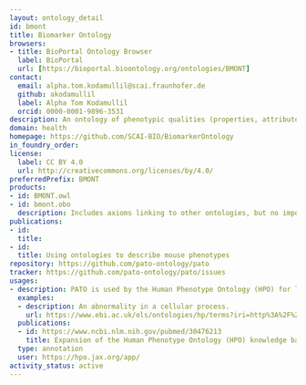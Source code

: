 ```yaml
---
layout: ontology_detail
id: bmont
title: Biomarker Ontology
browsers:
- title: BioPortal Ontology Browser
  label: BioPortal
  url: [https://bioportal.bioontology.org/ontologies/BMONT]
contact:
  email: alpha.tom.kodamullil@scai.fraunhofer.de
  github: akodamullil
  label: Alpha Tom Kodamullil
  orcid: 0000-0001-9896-3531
description: An ontology of phenotypic qualities (properties, attributes or characteristics)
domain: health
homepage: https://github.com/SCAI-BIO/BiomarkerOntology
in_foundry_order: 
license:
  label: CC BY 4.0
  url: http://creativecommons.org/licenses/by/4.0/
preferredPrefix: BMONT
products:
- id: BMONT.owl
- id: bmont.obo
  description: Includes axioms linking to other ontologies, but no imports of those ontologies
publications:
- id: 
  title:
- id: 
  title: Using ontologies to describe mouse phenotypes
repository: https://github.com/pato-ontology/pato
tracker: https://github.com/pato-ontology/pato/issues
usages:
- description: PATO is used by the Human Phenotype Ontology (HPO) for logical definitions of phenotypes that facilitate cross-species integration.
  examples:
  - description: An abnormality in a cellular process.
    url: https://www.ebi.ac.uk/ols/ontologies/hp/terms?iri=http%3A%2F%2Fpurl.obolibrary.org%2Fobo%2FHP_0011017&viewMode=All&siblings=false
  publications:
  - id: https://www.ncbi.nlm.nih.gov/pubmed/30476213
    title: Expansion of the Human Phenotype Ontology (HPO) knowledge base and resources
  type: annotation
  user: https://hpo.jax.org/app/
activity_status: active
---
```


